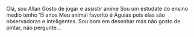 Olá, sou Allan 
Gosto de jogar e assistir anime 
Sou um estudate do ensino medio 
tenho 15 anos 
Meu animal favorito é Águias pois elas são observadoras e inteligentes.
Sou bom em desenhar mas não gosto de pintar, não pergunte...
